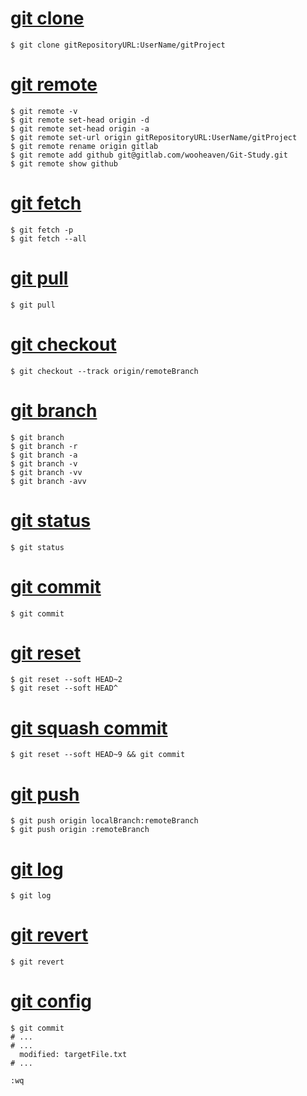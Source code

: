 # [git clone](01_git_clone.md)
```{bash}
$ git clone gitRepositoryURL:UserName/gitProject
```

# [git remote](02_git_remote.md)
```{bash}
$ git remote -v
$ git remote set-head origin -d
$ git remote set-head origin -a
$ git remote set-url origin gitRepositoryURL:UserName/gitProject
$ git remote rename origin gitlab
$ git remote add github git@gitlab.com/wooheaven/Git-Study.git
$ git remote show github
```

# [git fetch](03_git_fetch.md)
```{bash}
$ git fetch -p
$ git fetch --all
```

# [git pull](04_git_pull.md)
```{bash}
$ git pull
```

# [git checkout](05_git_checkout.md)
```{bash}
$ git checkout --track origin/remoteBranch
```

# [git branch](06_git_branch.md)
```{bash}
$ git branch
$ git branch -r
$ git branch -a
$ git branch -v
$ git branch -vv
$ git branch -avv
```

# [git status](07_git_status.md)
```{bash}
$ git status
```

# [git commit](08_git_commit.md)
```{bash}
$ git commit
```

# [git reset](09_git_reset_soft.md)
```{bash}
$ git reset --soft HEAD~2
$ git reset --soft HEAD^
```

# [git squash commit](10_git_squash_commit.md)
```{bash}
$ git reset --soft HEAD~9 && git commit
```

# [git push](11_git_push.md)
```{bash}
$ git push origin localBranch:remoteBranch
$ git push origin :remoteBranch
```

# [git log](12_git_log.md)
```{bash}
$ git log
```

# [git revert](15_git_revert.md)
```{bash}
$ git revert
```

# [git config](16_git_config.md)
```{bash}
$ git commit
# ...
# ...
  modified: targetFile.txt
# ...

:wq
```

